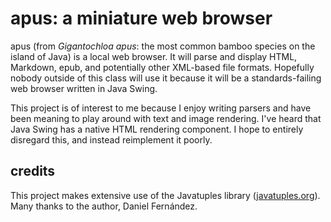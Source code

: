 # apus: a miniature web browser

apus (from _Gigantochloa apus_: the most common bamboo species on the island of Java) is a local web browser.
It will parse and display HTML, Markdown, epub, and potentially other XML-based file formats.
Hopefully nobody outside of this class will use it because it will be a standards-failing web browser written in Java Swing.

This project is of interest to me because I enjoy writing parsers and have been meaning to play around with text and image rendering.
I've heard that Java Swing has a native HTML rendering component. I hope to entirely disregard this, and instead reimplement it poorly.

## credits

This project makes extensive use of the Javatuples library ([javatuples.org](https://www.javatuples.org/)).
Many thanks to the author, Daniel Fernández.
